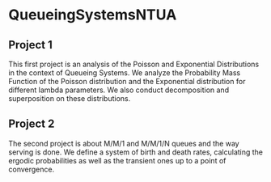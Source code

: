 # QueueingSystemsNTUA

## Project 1
This first project is an analysis of the Poisson and Exponential Distributions
in the context of Queueing Systems. We analyze the Probability Mass Function 
of the Poisson distribution and the Exponential distribution for different
lambda parameters. We also conduct decomposition and superposition on these 
distributions.

## Project 2
The second project is about M/M/1 and M/M/1/N queues and the way serving is done.
We define a system of birth and death rates, calculating the ergodic probabilities
as well as the transient ones up to a point of convergence.



